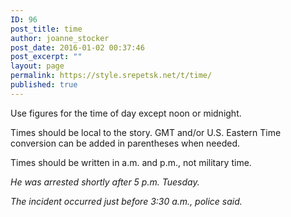 ```yaml
---
ID: 96
post_title: time
author: joanne_stocker
post_date: 2016-01-02 00:37:46
post_excerpt: ""
layout: page
permalink: https://style.srepetsk.net/t/time/
published: true
---
```

Use figures for the time of day except noon or midnight.

Times should be local to the story. GMT and/or U.S. Eastern Time conversion can be added in parentheses when needed.

Times should be written in a.m. and p.m., not military time.

<em>He was arrested shortly after 5 p.m. Tuesday.</em>

<em>The incident occurred just before 3:30 a.m., police said.</em>